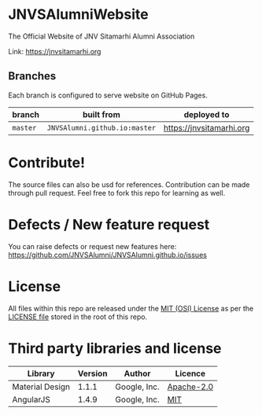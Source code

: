# JNVSAlumniWebsite

The Official Website of JNV Sitamarhi Alumni Association

Link: https://jnvsitamarhi.org

## Branches
Each branch is configured to serve website on GitHub Pages.

|branch|built from|deployed to|
|---|---|---|
|`master`|`JNVSAlumni.github.io:master`|https://jnvsitamarhi.org|

# Contribute!
The source files can also be usd for references. Contribution can be made through pull request. Feel free to fork this repo for learning as well.

# Defects / New feature request
You can raise defects or request new features here: https://github.com/JNVSAlumni/JNVSAlumni.github.io/issues

# License
All files within this repo are released under the [MIT (OSI) License]( https://en.wikipedia.org/wiki/MIT_License) as per the [LICENSE file](https://github.com/JNVSAlumni/JNVSAlumni.github.io/blob/master/LICENSE.md) stored in the root of this repo. 

# Third party libraries and license
|Library|Version|Author|Licence|
|---|---|---|---|
|Material Design|1.1.1|Google, Inc.|[Apache-2.0]( https://en.wikipedia.org/wiki/Apache_License)|
|AngularJS|1.4.9|Google, Inc.|[MIT]( https://en.wikipedia.org/wiki/MIT_License)|
